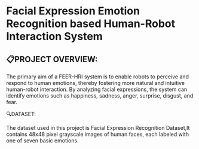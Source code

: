 # Facial Expression Emotion Recognition based Human-Robot Interaction System

:clipboard:PROJECT OVERVIEW:
---

The primary aim of a FEER-HRI system is to enable robots to perceive and respond to human emotions, thereby fostering more natural and intuitive human-robot interaction. By analyzing facial expressions, the system can identify emotions such as happiness, sadness, anger, surprise, disgust, and fear.



:mag:DATASET:

The dataset used in this project is Facial Expression Recognition Dataset,It contains 48x48 pixel grayscale images of human faces, each labeled with one of seven basic emotions.






